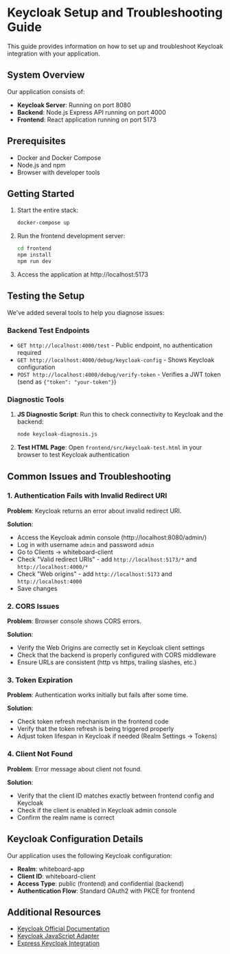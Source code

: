 # Keycloak Setup and Troubleshooting Guide

This guide provides information on how to set up and troubleshoot Keycloak integration with your application.

## System Overview

Our application consists of:
- **Keycloak Server**: Running on port 8080
- **Backend**: Node.js Express API running on port 4000
- **Frontend**: React application running on port 5173

## Prerequisites

- Docker and Docker Compose
- Node.js and npm
- Browser with developer tools

## Getting Started

1. Start the entire stack:
   ```bash
   docker-compose up
   ```

2. Run the frontend development server:
   ```bash
   cd frontend
   npm install
   npm run dev
   ```

3. Access the application at http://localhost:5173

## Testing the Setup

We've added several tools to help you diagnose issues:

### Backend Test Endpoints

- `GET http://localhost:4000/test` - Public endpoint, no authentication required
- `GET http://localhost:4000/debug/keycloak-config` - Shows Keycloak configuration
- `POST http://localhost:4000/debug/verify-token` - Verifies a JWT token (send as `{"token": "your-token"}`)

### Diagnostic Tools

1. **JS Diagnostic Script**: Run this to check connectivity to Keycloak and the backend:
   ```bash
   node keycloak-diagnosis.js
   ```

2. **Test HTML Page**: Open `frontend/src/keycloak-test.html` in your browser to test Keycloak authentication

## Common Issues and Troubleshooting

### 1. Authentication Fails with Invalid Redirect URI

**Problem**: Keycloak returns an error about invalid redirect URI.

**Solution**: 
- Access the Keycloak admin console (http://localhost:8080/admin/)
- Log in with username `admin` and password `admin`
- Go to Clients → whiteboard-client
- Check "Valid redirect URIs" - add `http://localhost:5173/*` and `http://localhost:4000/*`
- Check "Web origins" - add `http://localhost:5173` and `http://localhost:4000`
- Save changes

### 2. CORS Issues

**Problem**: Browser console shows CORS errors.

**Solution**:
- Verify the Web Origins are correctly set in Keycloak client settings
- Check that the backend is properly configured with CORS middleware
- Ensure URLs are consistent (http vs https, trailing slashes, etc.)

### 3. Token Expiration

**Problem**: Authentication works initially but fails after some time.

**Solution**:
- Check token refresh mechanism in the frontend code
- Verify that the token refresh is being triggered properly
- Adjust token lifespan in Keycloak if needed (Realm Settings → Tokens)

### 4. Client Not Found

**Problem**: Error message about client not found.

**Solution**:
- Verify that the client ID matches exactly between frontend config and Keycloak
- Check if the client is enabled in Keycloak admin console
- Confirm the realm name is correct

## Keycloak Configuration Details

Our application uses the following Keycloak configuration:

- **Realm**: whiteboard-app
- **Client ID**: whiteboard-client
- **Access Type**: public (frontend) and confidential (backend)
- **Authentication Flow**: Standard OAuth2 with PKCE for frontend

## Additional Resources

- [Keycloak Official Documentation](https://www.keycloak.org/documentation.html)
- [Keycloak JavaScript Adapter](https://www.keycloak.org/docs/latest/securing_apps/#_javascript_adapter)
- [Express Keycloak Integration](https://www.keycloak.org/docs/latest/securing_apps/#_nodejs_adapter) 